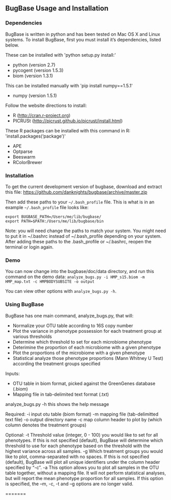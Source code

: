 ## BugBase Usage and Installation

### Dependencies
BugBase is written in python and has been tested on Mac OS X and Linux systems.  To install BugBase, first you must install it’s dependencies, listed below.

These can be installed with 'python setup.py install:'
* python (version 2.7)
* pycogent (version 1.5.3)
* biom (version 1.3.1)

This can be installed manually with 'pip install numpy==1.5.1'
* numpy (version 1.5.1)

Follow the website directions to install:
* R (http://cran.r-project.org)
* PICRUSt (http://picrust.github.io/picrust/install.html)

These R packages can be installed with this command in R: 'install.packages(‘package’)'
* APE
* Optparse
* Beeswarm
* RColorBrewer

### Installation
To get the current development version of bugbase, download and extract this file:
https://github.com/danknights/bugbase/archive/master.zip

Then add these paths to your `~/.bash_profile` file. This is what is in an example `~/.bash_profile` file looks like:

```
export BUGBASE_PATH=/Users/me/lib/bugbase/
export PATH=$PATH:/Users/me/lib/bugbase/bin
```

Note: you will need change the paths to match your system. You might need to put it in ~/.bashrc instead of ~/.bash_profile depending on your system. After adding these paths to the .bash_profile or ~/.bashrc, reopen the terminal or login again.

### Demo
You can now change into the bugbase/doc/data directory, and run this command on the demo data:
`analyze_bugs.py -i HMP_s15.biom -m HMP_map.txt -c HMPBODYSUBSITE -o output`

You can view other options with `analyze_bugs.py -h`.

### Using BugBase 

BugBase has one main command, analyze_bugs.py, that will:
-	Normalize your OTU table according to 16S copy number
-	Plot the variance in phenotype possession for each treatment group at various thresholds
-	Determine which threshold to set for each microbiome phenotype
-	Deterimine the proportion of each microbiome with a given phenotype
-	Plot the proportions of the microbiome with a given phenotype
-	Statistical analyze those phenotype proportions (Mann Whitney U Test) according the treatment groups specified

Inputs:
- OTU table in biom format, picked against the GreenGenes database (.biom)
- Mapping file in tab-delimited text format (.txt)

analyze_bugs.py
	-h 	this shows the help message
	
Required:
	-i	input otu table (biom format)
	-m	mapping file (tab-delimitted text file)
	-o	output directory name
	-c	map column header to plot by (which column denotes the treatment groups)

Optional:
	-t	Threshold value (integer, 0 - 100) you would like to set for all phenotypes. If this is not specified (default), BugBase will determine which threshold to use for each phenotype based on the threshold with the highest variance across all samples.
	-g	Which treatment groups you would like to plot, comma-separated with no spaces. If this is not specified (default), BugBase will plot all unique identifiers under the column header specified by “-c”.
	-a	This option allows you to plot all samples in the OTU table together, without a mapping file. It will not perform statistical analyses, but will report the mean phenotype proportion for all samples. If this option is specified, the –m, -c, -t and –g options are no longer valid.


=======
